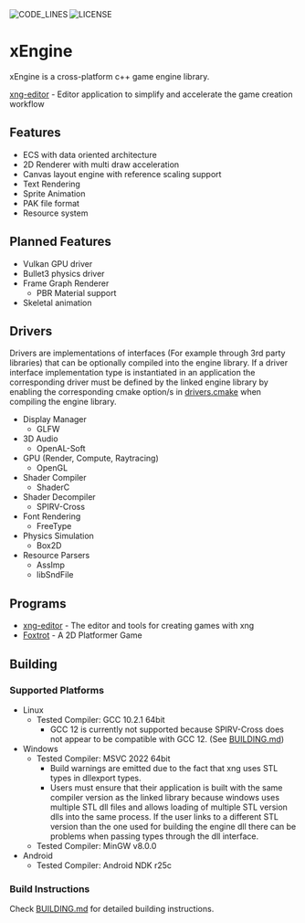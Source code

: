 <div>
  <img alt="CODE_LINES" src="https://img.shields.io/tokei/lines/github/vetux/xng" align="left">
  <img alt="LICENSE" src="https://img.shields.io/github/license/vetux/xng" align="left">
</div>

<br>

# xEngine

xEngine is a cross-platform c++ game engine library.

[xng-editor](https://github.com/vetux/xng-editor) - Editor application to simplify and accelerate the game creation
workflow

## Features

- ECS with data oriented architecture
- 2D Renderer with multi draw acceleration
- Canvas layout engine with reference scaling support
- Text Rendering
- Sprite Animation
- PAK file format
- Resource system

## Planned Features

- Vulkan GPU driver
- Bullet3 physics driver
- Frame Graph Renderer
    - PBR Material support
- Skeletal animation
 
## Drivers

Drivers are implementations of interfaces (For example through 3rd party libraries) that can be optionally compiled into the engine library. If a driver interface implementation type is instantiated in an application the corresponding driver must be defined by the linked engine library by enabling the corresponding cmake option/s in [drivers.cmake](cmake/drivers.cmake) when compiling the engine library.

- Display Manager
    - GLFW
- 3D Audio
    - OpenAL-Soft
- GPU (Render, Compute, Raytracing)
    - OpenGL
- Shader Compiler
    - ShaderC
- Shader Decompiler
    - SPIRV-Cross  
- Font Rendering
    - FreeType
- Physics Simulation
    - Box2D
- Resource Parsers
    - AssImp
    - libSndFile

## Programs

- [xng-editor](https://github.com/vetux/xng-editor) - The editor and tools for creating games with xng
- [Foxtrot](https://github.com/vetux/foxtrot) - A 2D Platformer Game

## Building

### Supported Platforms

- Linux
    - Tested Compiler: GCC 10.2.1 64bit
      - GCC 12 is currently not supported because SPIRV-Cross does not appear to be compatible with GCC 12. (See [BUILDING.md](BUILDING.md)) 
- Windows
    - Tested Compiler: MSVC 2022 64bit
        - Build warnings are emitted due to the fact that xng uses STL types in dllexport types.
        - Users must ensure that their application is built with the same compiler version as the linked library because
          windows uses multiple STL dll files and allows loading of multiple STL version dlls into the same process. If
          the user links to a different STL version than the one used for building the engine dll there can be problems
          when passing types through the dll interface.
    - Tested Compiler: MinGW v8.0.0
- Android
    - Tested Compiler: Android NDK r25c

### Build Instructions

Check [BUILDING.md](BUILDING.md) for detailed building instructions.